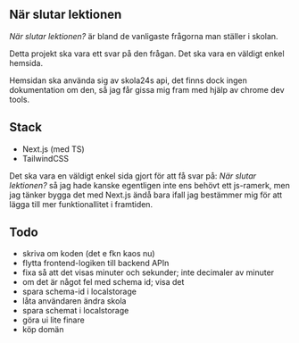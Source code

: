 ## När slutar lektionen

_När slutar lektionen?_ är bland de vanligaste frågorna man ställer i skolan.

Detta projekt ska vara ett svar på den frågan. Det ska vara en väldigt enkel hemsida.

Hemsidan ska använda sig av skola24s api, det finns dock ingen dokumentation om den, så jag får gissa mig fram med hjälp av chrome dev tools.

## Stack

- Next.js (med TS)
- TailwindCSS

Det ska vara en väldigt enkel sida gjort för att få svar på: _När slutar lektionen?_ så jag hade kanske egentligen inte ens behövt ett js-ramerk, men jag tänker bygga det med Next.js ändå bara ifall jag bestämmer mig för att lägga till mer funktionallitet i framtiden.

## Todo

- skriva om koden (det e fkn kaos nu)
- flytta frontend-logiken till backend APIn
- fixa så att det visas minuter och sekunder; inte decimaler av minuter
- om det är något fel med schema id; visa det
- spara schema-id i localstorage
- låta användaren ändra skola
- spara schemat i localstorage
- göra ui lite finare
- köp domän